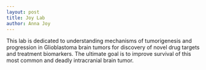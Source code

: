 ```yaml
---
layout: post
title: Joy Lab
author: Anna Joy
---
```


This lab is dedicated to understanding mechanisms of tumorigenesis and progression in
Glioblastoma brain tumors for discovery of novel drug targets and treatment biomarkers. The ultimate
goal is to improve survival of this most common and deadly intracranial brain tumor.
